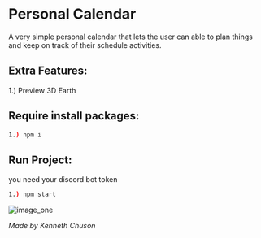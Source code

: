 # Personal Calendar
A very simple personal calendar that lets the user can able to plan things and keep on track of their schedule activities.


## Extra Features: 
1.) Preview 3D Earth 


## Require install packages:
```bash
1.) npm i
```

## Run Project:
you need your discord bot token
```bash 
1.) npm start 
```

![image_one](https://kennethchuson.netlify.app/assets/img3_1.d0bda244.jpg)




*Made by Kenneth Chuson*


